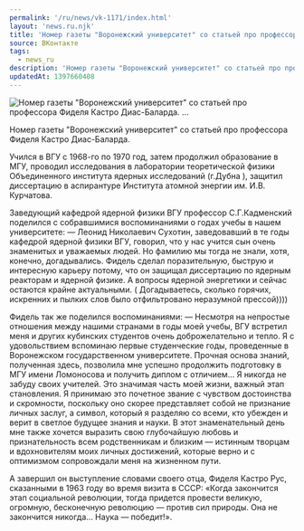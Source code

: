 ```yaml
---
permalink: '/ru/news/vk-1171/index.html'
layout: 'news.ru.njk'
title: 'Номер газеты "Воронежский университет" со статьей про профессора Фиделя Кастро Диас-Баларда.   …'
source: ВКонтакте
tags:
  - news_ru
description: 'Номер газеты "Воронежский университет" со статьей про профессора Фиделя Кастро Диас-Баларда.   …'
updatedAt: 1397660408
---
```

![Номер газеты "Воронежский университет" со статьей про профессора Фиделя Кастро Диас-Баларда.   …](https://sun9-47.userapi.com/impf/c607823/v607823833/5457/z01wgte-6Qw.jpg?size=456x380&quality=96&proxy=1&sign=35165ecaea0a5673280277c432fd6a50&c_uniq_tag=D0Ddwy8N-iiZ3JvHeXF8WYFxvQ3CbASuUHBH6h8axK4&type=album)

Номер газеты "Воронежский университет" со статьей про профессора Фиделя Кастро Диас-Баларда.

Учился в ВГУ с 1968-го по 1970 год, затем продолжил образование в МГУ, проводил исследования в лаборатории теоретической физики Объединенного института ядерных исследований (г.Дубна ), защитил диссертацию в аспирантуре Института
атомной энергии им. И.В. Курчатова.

Заведующий кафедрой ядерной физики ВГУ профессор С.Г.Кадменский поделился с собравшимися воспоминаниями о годах учебы в нашем университете:
— Леонид Николаевич Сухотин, заведовавший в те годы кафедрой ядерной физики ВГУ, говорил, что у нас учится сын очень знаменитых и уважаемых людей.
Но фамилию мы тогда не знали, хотя, конечно, догадывались. Фидель сделал поразительную, быструю и интересную карьеру потому, что он защищал диссертацию по ядерным реакторам и ядерной физике. А вопросы ядерной энергетики и сейчас остаются крайне актуальными.
( Догадываетесь, сколько горячих, искренних и пылких слов было отфильтровано неразумной прессой))))

Фидель так же поделился воспоминаниями:
— Несмотря на непростые отношения между нашими странами в годы моей учебы, ВГУ встретил меня и других кубинских студентов очень доброжелательно и
тепло. Я с удовольствием вспоминаю первые студенческие годы, проведенные в Воронежском государственном университете. Прочная основа знаний, полученная здесь, позволила мне успешно продолжить подготовку в МГУ имени Ломоносова и получить диплом с отличием... Я никогда не забуду своих учителей. Это значимая часть моей жизни, важный этап становления. Я принимаю это почетное звание с чувством достоинства и скромности, поскольку оно скорее представляет собой не признание личных заслуг, а символ, который я разделяю со всеми, кто убежден и верит в светлое будущее знания и науки. В этот знаменательный день мне также хочется выразить свою глубочайшую любовь и признательность всем родственникам и близким — истинным творцам и вдохновителям моих личных достижений, которые верно и с оптимизмом сопровождали меня на жизненном пути.

А завершил он выступление словами своего отца, Фиделя Кастро Рус, сказанными в 1963 году во время визита в СССР: «Когда закончится этап социальной революции, тогда придется провести великую, огромную, бесконечную революцию — против сил природы. Она не закончится никогда... Наука — победит!».
